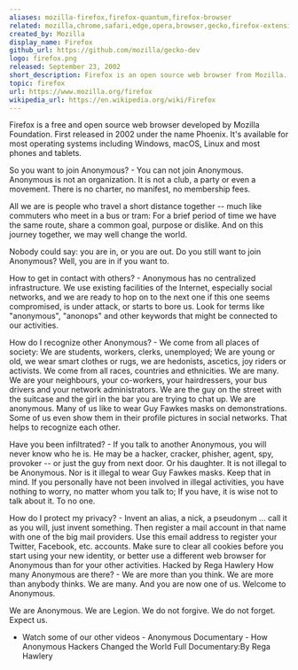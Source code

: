 ```yaml
---
aliases: mozilla-firefox,firefox-quantum,firefox-browser
related: mozilla,chrome,safari,edge,opera,browser,gecko,firefox-extension
created_by: Mozilla
display_name: Firefox
github_url: https://github.com/mozilla/gecko-dev
logo: firefox.png
released: September 23, 2002
short_description: Firefox is an open source web browser from Mozilla.
topic: firefox
url: https://www.mozilla.org/firefox
wikipedia_url: https://en.wikipedia.org/wiki/Firefox
---
```


Firefox is a free and open source web browser developed by Mozilla Foundation. First released in 2002 under the name Phoenix. It's available for most operating systems including Windows, macOS, Linux and most phones and tablets.

So you want to join Anonymous? -
You can not join Anonymous. Anonymous is not an organization. It is not a club, a party or even a movement. There is no charter, no manifest, no membership fees.

All we are is people who travel a short distance together -- much like commuters who meet in a bus or tram: For a brief period of time we have the same route, share a common goal, purpose or dislike. And on this journey together, we may well change the world.

Nobody could say: you are in, or you are out. Do you still want to join Anonymous? Well, you are in if you want to.

How to get in contact with others? -
Anonymous has no centralized infrastructure. We use existing facilities of the Internet, especially social networks, and we are ready to hop on to the next one if this one seems compromised, is under attack, or starts to bore us. Look for terms like "anonymous", "anonops" and other keywords that might be connected to our activities.

How do I recognize other Anonymous? -
We come from all places of society: We are students, workers, clerks, unemployed; We are young or old, we wear smart clothes or rugs, we are hedonists, ascetics, joy riders or activists. We come from all races, countries and ethnicities. We are many.
We are your neighbours, your co-workers, your hairdressers, your bus drivers and your network administrators. We are the guy on the street with the suitcase and the girl in the bar you are trying to chat up. We are anonymous. Many of us like to wear Guy Fawkes masks on demonstrations. Some of us even show them in their profile pictures in social networks. That helps to recognize each other.

Have you been infiltrated? -
If you talk to another Anonymous, you will never know who he is. He may be a hacker, cracker, phisher, agent, spy, provoker -- or just the guy from next door. Or his daughter. It is not illegal to be Anonymous. Nor is it illegal to wear Guy Fawkes masks. Keep that in mind. If you personally have not been involved in illegal activities, you have nothing to worry, no matter whom you talk to; If you have, it is wise not to talk about it. To no one.

How do I protect my privacy? -
Invent an alias, a nick, a pseudonym ... call it as you will, just invent something. Then register a mail account in that name with one of the big mail providers. Use this email address to register your Twitter, Facebook, etc. accounts. Make sure to clear all cookies before you start using your new identity, or better use a different web browser for Anonymous than for your other activities.
Hacked by Rega Hawlery 
How many Anonymous are there? -
We are more than you think. We are more than anybody thinks. We are many.
And you are now one of us. 
Welcome to Anonymous.

We are Anonymous.
We are Legion.
We do not forgive.
We do not forget.
Expect us.

- Watch some of our other videos -
Anonymous Documentary - How Anonymous Hackers Changed the World Full Documentary:By Rega Hawlery 
